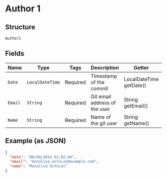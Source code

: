 
# Author 1

## Structure

`Author1`

## Fields

| Name | Type | Tags | Description | Getter | Setter |
|  --- | --- | --- | --- | --- | --- |
| `Date` | `LocalDateTime` | Required | Timestamp of the commit | LocalDateTime getDate() | setDate(LocalDateTime date) |
| `Email` | `String` | Required | Git email address of the user | String getEmail() | setEmail(String email) |
| `Name` | `String` | Required | Name of the git user | String getName() | setName(String name) |

## Example (as JSON)

```json
{
  "date": "08/09/2014 01:02:04",
  "email": "monalisa.octocat@example.com",
  "name": "Monalisa Octocat"
}
```

